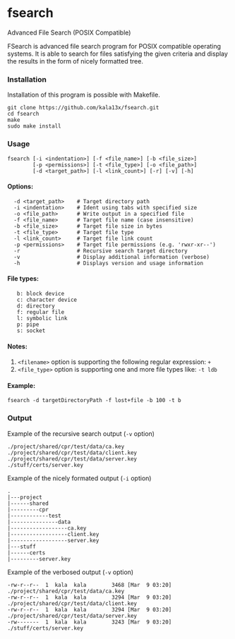 # fsearch
Advanced File Search (POSIX Compatible)

FSearch is advanced file search program for POSIX compatible operating systems. It is able to
search for files satisfying the given criteria and display the results in the form of nicely formatted
tree.

### Installation
Installation of this program is possible with Makefile.

```
git clone https://github.com/kala13x/fsearch.git
cd fsearch
make
sudo make install
```

### Usage
```
fsearch [-i <indentation>] [-f <file_name>] [-b <file_size>]
        [-p <permissions>] [-t <file_type>] [-o <file_path>]
        [-d <target_path>] [-l <link_count>] [-r] [-v] [-h]
```

#### Options:
```
  -d <target_path>    # Target directory path
  -i <indentation>    # Ident using tabs with specified size
  -o <file_path>      # Write output in a specified file
  -f <file_name>      # Target file name (case insensitive)
  -b <file_size>      # Target file size in bytes
  -t <file_type>      # Target file type
  -l <link_count>     # Target file link count
  -p <permissions>    # Target file permissions (e.g. 'rwxr-xr--')
  -r                  # Recursive search target directory
  -v                  # Display additional information (verbose) 
  -h                  # Displays version and usage information
```

#### File types:
```
   b: block device
   c: character device
   d: directory
   f: regular file
   l: symbolic link
   p: pipe
   s: socket
```

#### Notes:
   1) `<filename>` option is supporting the following regular expression: `+`
   2) `<file_type>` option is supporting one and more file types like: `-t ldb`

#### Example:
```
fsearch -d targetDirectoryPath -f lost+file -b 100 -t b
```

### Output

Example of the recursive search output (`-v` option)
```
./project/shared/cpr/test/data/ca.key
./project/shared/cpr/test/data/client.key
./project/shared/cpr/test/data/server.key
./stuff/certs/server.key
```

Example of the nicely formated output (`-i` option)
```
.
|---project
|------shared
|---------cpr
|------------test
|---------------data
|------------------ca.key
|------------------client.key
|------------------server.key
|---stuff
|------certs
|---------server.key
```

Example of the verbosed output (`-v` option)
```
-rw-r--r--  1  kala  kala        3468 [Mar  9 03:20] ./project/shared/cpr/test/data/ca.key
-rw-r--r--  1  kala  kala        3294 [Mar  9 03:20] ./project/shared/cpr/test/data/client.key
-rw-r--r--  1  kala  kala        3294 [Mar  9 03:20] ./project/shared/cpr/test/data/server.key
-rw-------  1  kala  kala        3243 [Mar  9 03:20] ./stuff/certs/server.key
```
